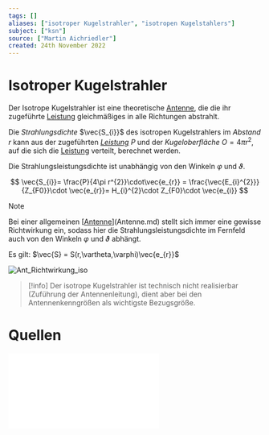 ```yaml
---
tags: []
aliases: ["isotroper Kugelstrahler", "isotropen Kugelstahlers"]
subject: ["ksn"]
source: ["Martin Aichriedler"]
created: 24th November 2022
---
```


# Isotroper Kugelstrahler

Der Isotrope Kugelstrahler ist eine theoretische [Antenne](Antenne.md), die die ihr zugeführte [Leistung](../../physik/Elektrische%20Leistung.md) gleichmäßiges in alle Richtungen abstrahlt.

Die *Strahlungsdichte* $\vec{S_{i}}$ des isotropen Kugelstrahlers im *Abstand* $r$ kann aus der zugeführten *[Leistung](../../physik/Elektrische%20Leistung.md)* $P$ und der *Kugeloberfläche* $O = 4\pi r^{2}$, auf die sich die [Leistung](../../physik/Elektrische%20Leistung.md) verteilt, berechnet werden.

Die Strahlungsleistungsdichte ist unabhängig von den Winkeln $\varphi$ und $\vartheta$.

$$
\vec{S_{i}}= \frac{P}{4\pi r^{2}}\cdot\vec{e_{r}} = \frac{\vec{E_{i}^{2}}}{Z_{F0}}\cdot \vec{e_{r}}= H_{i}^{2}\cdot Z_{F0}\cdot \vec{e_{i}}
$$

> [!NOTE]  
> Bei einer allgemeinen [[Antenne](Antenne.md)](Antenne.md) stellt sich immer eine gewisse Richtwirkung ein, sodass hier die Strahlungsleistungsdichte im Fernfeld auch von den Winkeln $\varphi$ und $\vartheta$ abhängt.

Es gilt: $\vec{S} = S(r,\vartheta,\varphi)\vec{e_{r}}$

![Ant_Richtwirkung_iso](../assets/Ant_Richtwirkung_iso.png)

> [!info] Der isotrope Kugelstrahler ist technisch nicht realisierbar (Zuführung der Antennenleitung), dient aber bei den Antennenkenngrößen als wichtigste Bezugsgröße.

# Quellen

![Gustrau](../assets/Gustrau.pdf)